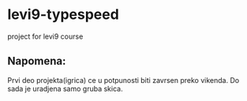 # levi9-typespeed
project for levi9 course


## Napomena:
Prvi deo projekta(igrica) ce u potpunosti biti zavrsen preko vikenda. Do sada je uradjena samo gruba skica.
